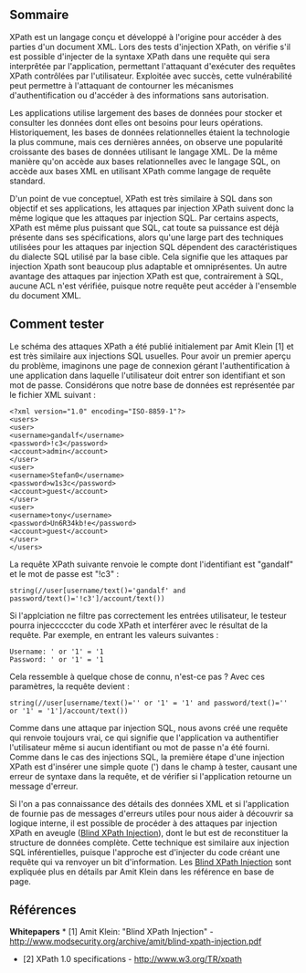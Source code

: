 ## Sommaire

XPath est un langage conçu et développé à l'origine pour accéder à des
parties d'un document XML. Lors des tests d'injection XPath, on vérifie
s'il est possible d'injecter de la syntaxe XPath dans une requête qui
sera interprêtée par l'application, permettant l'attaquant d'exécuter
des requêtes XPath contrôlées par l'utilisateur. Exploitée avec succès,
cette vulnérabilité peut permettre à l'attaquant de contourner les
mécanismes d'authentification ou d'accéder à des informations sans
autorisation.

Les applications utilise largement des bases de données pour stocker et
consulter les données dont elles ont besoins pour leurs opérations.
Historiquement, les bases de données relationnelles étaient la
technologie la plus commune, mais ces dernières années, on observe une
popularité croissante des bases de données utilisant le langage XML. De
la même manière qu'on accède aux bases relationnelles avec le langage
SQL, on accède aux bases XML en utilisant XPath comme langage de requête
standard.

D'un point de vue conceptuel, XPath est très similaire à SQL dans son
objectif et ses applications, les attaques par injection XPath suivent
donc la même logique que les attaques par injection SQL. Par certains
aspects, XPath est même plus puissant que SQL, cat toute sa puissance
est déjà présente dans ses spécifications, alors qu'une large part des
techniques utilisées pour les attaques par injection SQL dépendent des
caractéristiques du dialecte SQL utilisé par la base cible. Cela
signifie que les attaques par injection Xpath sont beaucoup plus
adaptable et omniprésentes. Un autre avantage des attaques par injection
XPath est que, contrairement à SQL, aucune ACL n'est vérifiée, puisque
notre requête peut accéder à l'ensemble du document XML.

## Comment tester

Le schéma des attaques XPath a été publié initialement par Amit Klein
\[1\] et est très similaire aux injections SQL usuelles. Pour avoir un
premier aperçu du problème, imaginons une page de connexion gérant
l'authentification à une application dans laquelle l'utilisateur doit
entrer son identifiant et son mot de passe. Considérons que notre base
de données est représentée par le fichier XML suivant :

    <?xml version="1.0" encoding="ISO-8859-1"?>
    <users>
    <user>
    <username>gandalf</username>
    <password>!c3</password>
    <account>admin</account>
    </user>
    <user>
    <username>Stefan0</username>
    <password>w1s3c</password>
    <account>guest</account>
    </user>
    <user>
    <username>tony</username>
    <password>Un6R34kb!e</password>
    <account>guest</account>
    </user>
    </users>

La requête XPath suivante renvoie le compte dont l'identifiant est
"gandalf" et le mot de passe est "\!c3" :

    string(//user[username/text()='gandalf' and password/text()='!c3']/account/text())

Si l'applciation ne filtre pas correctement les entrées utilisateur, le
testeur pourra injecccccter du code XPath et interférer avec le résultat
de la requête. Par exemple, en entrant les valeurs suivantes :

    Username: ' or '1' = '1
    Password: ' or '1' = '1

Cela ressemble à quelque chose de connu, n'est-ce pas ? Avec ces
paramètres, la requête devient :

    string(//user[username/text()='' or '1' = '1' and password/text()='' or '1' = '1']/account/text())

Comme dans une attaque par injection SQL, nous avons créé une requête
qui renvoie toujours vrai, ce qui signifie que l'application va
authentifier l'utilisateur même si aucun identifiant ou mot de passe n'a
été fourni. Comme dans le cas des injections SQL, la première étape
d'une injection XPath est d'insérer une simple quote (') dans le champ à
tester, causant une erreur de syntaxe dans la requête, et de vérifier si
l'application retourne un message d'erreur.

Si l'on a pas connaissance des détails des données XML et si
l'application de fournie pas de messages d'erreurs utiles pour nous
aider à découvrir sa logique interne, il est possible de procéder à des
attaques par injection XPath en aveugle ([Blind XPath
Injection](Blind_XPath_Injection "wikilink")), dont le but est de
reconstituer la structure de données complète. Cette technique est
similaire aux injection SQL inférentielles, puisque l'approche est
d'injecter du code créant une requête qui va renvoyer un bit
d'information. Les [Blind XPath
Injection](Blind_XPath_Injection "wikilink") sont expliquée plus en
détails par Amit Klein dans les référence en base de page.

## Références

**Whitepapers**
\* \[1\] Amit Klein: "Blind XPath Injection" -
<http://www.modsecurity.org/archive/amit/blind-xpath-injection.pdf>

  - \[2\] XPath 1.0 specifications - <http://www.w3.org/TR/xpath>
